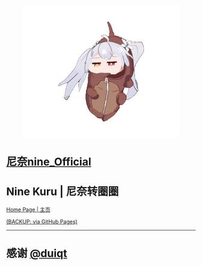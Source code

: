 ﻿

<div align="center"><img src="img/nine_github.gif"></div>

# [尼奈nine_Official](https://space.bilibili.com/163653)


# Nine Kuru | 尼奈转圈圈
[Home Page | 主页](https://nine.xihan.asia/)

[(BACKUP: via GitHub Pages)](https://xihan123.github.io/nine_kuru/)

***

# 感谢 [@duiqt](https://github.com/duiqt)
